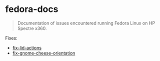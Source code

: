 # fedora-docs

> Documentation of issues encountered running Fedora Linux on HP Spectre x360.

Fixes:
* [fix-lid-actions](/fixes/fix-lid-actions/README.md)
* [fix-gnome-cheese-orientation](/fixes/fix-gnome-cheese-orientation/README.md)

